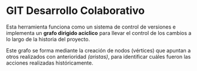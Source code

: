 # GIT Desarrollo Colaborativo

Esta herramienta funciona como un sistema de control de versiones e implementa 
un __grafo dirigido acíclico__ para llevar el control de los cambios a lo largo
 de la historia del proyecto.

Este grafo se forma mediante la creación de nodos (vértices) que apuntan a otros realizados 
con anterioridad _(aristas)_, para identificar cuáles fueron las acciones realizadas 
históricamente.